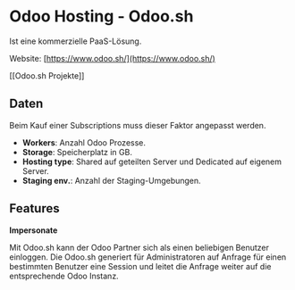 # Odoo Hosting - Odoo.sh
Ist eine kommerzielle PaaS-Lösung.

Website: [https://www.odoo.sh/](https://www.odoo.sh/)

[[Odoo.sh Projekte]]

## Daten

Beim Kauf einer Subscriptions muss dieser Faktor angepasst werden.

* **Workers**: Anzahl Odoo Prozesse.
* **Storage**: Speicherplatz in GB.
* **Hosting type**: Shared auf geteilten Server und Dedicated auf eigenem Server.
* **Staging env.**: Anzahl der Staging-Umgebungen.

## Features

**Impersonate**

Mit Odoo.sh kann der Odoo Partner sich als einen beliebigen Benutzer einloggen. Die Odoo.sh generiert für Administratoren auf Anfrage für einen bestimmten Benutzer eine Session und leitet die Anfrage weiter auf die entsprechende Odoo Instanz.
